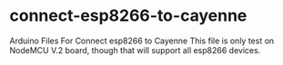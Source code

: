 # connect-esp8266-to-cayenne
Arduino Files For Connect esp8266 to Cayenne
This file is only test on NodeMCU V.2 board, though that will support all esp8266 devices.
